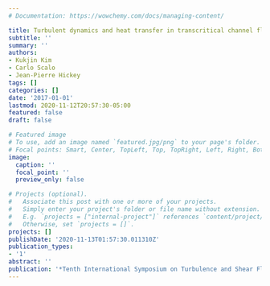 ```yaml
---
# Documentation: https://wowchemy.com/docs/managing-content/

title: Turbulent dynamics and heat transfer in transcritical channel flow
subtitle: ''
summary: ''
authors:
- Kukjin Kim
- Carlo Scalo
- Jean-Pierre Hickey
tags: []
categories: []
date: '2017-01-01'
lastmod: 2020-11-12T20:57:30-05:00
featured: false
draft: false

# Featured image
# To use, add an image named `featured.jpg/png` to your page's folder.
# Focal points: Smart, Center, TopLeft, Top, TopRight, Left, Right, BottomLeft, Bottom, BottomRight.
image:
  caption: ''
  focal_point: ''
  preview_only: false

# Projects (optional).
#   Associate this post with one or more of your projects.
#   Simply enter your project's folder or file name without extension.
#   E.g. `projects = ["internal-project"]` references `content/project/deep-learning/index.md`.
#   Otherwise, set `projects = []`.
projects: []
publishDate: '2020-11-13T01:57:30.011310Z'
publication_types:
- '1'
abstract: ''
publication: '*Tenth International Symposium on Turbulence and Shear Flow Phenomena*'
---
```

